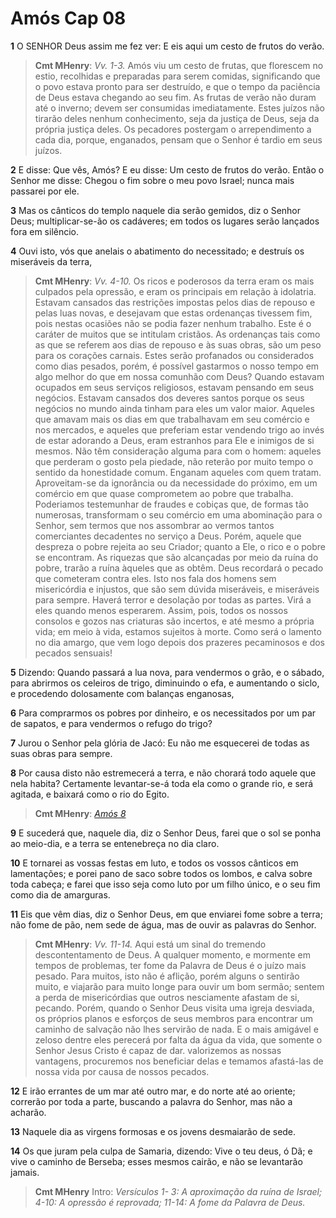 # Amós Cap 08

**1** 	O SENHOR Deus assim me fez ver: E eis aqui um cesto de frutos do verão.

> **Cmt MHenry**: *Vv. 1-3.* Amós viu um cesto de frutas, que florescem no estio, recolhidas e preparadas para serem comidas, significando que o povo estava pronto para ser destruído, e que o tempo da paciência de Deus estava chegando ao seu fim. As frutas de verão não duram até o inverno; devem ser consumidas imediatamente. Estes juízos não tirarão deles nenhum conhecimento, seja da justiça de Deus, seja da própria justiça deles. Os pecadores postergam o arrependimento a cada dia, porque, enganados, pensam que o Senhor é tardio em seus juízos.

**2** 	E disse: Que vês, Amós? E eu disse: Um cesto de frutos do verão. Então o Senhor me disse: Chegou o fim sobre o meu povo Israel; nunca mais passarei por ele.

**3** 	Mas os cânticos do templo naquele dia serão gemidos, diz o Senhor Deus; multiplicar-se-ão os cadáveres; em todos os lugares serão lançados fora em silêncio.

**4** 	Ouvi isto, vós que anelais o abatimento do necessitado; e destruís os miseráveis da terra,

> **Cmt MHenry**: *Vv. 4-10.* Os ricos e poderosos da terra eram os mais culpados pela opressão, e eram os principais em relação à idolatria. Estavam cansados das restrições impostas pelos dias de repouso e pelas luas novas, e desejavam que estas ordenanças tivessem fim, pois nestas ocasiões não se podia fazer nenhum trabalho. Este é o caráter de muitos que se intitulam cristãos. As ordenanças tais como as que se referem aos dias de repouso e às suas obras, são um peso para os corações carnais. Estes serão profanados ou considerados como dias pesados, porém, é possível gastarmos o nosso tempo em algo melhor do que em nossa comunhão com Deus? Quando estavam ocupados em seus serviços religiosos, estavam pensando em seus negócios. Estavam cansados dos deveres santos porque os seus negócios no mundo ainda tinham para eles um valor maior. Aqueles que amavam mais os dias em que trabalhavam em seu comércio e nos mercados, e aqueles que preferiam estar vendendo trigo ao invés de estar adorando a Deus, eram estranhos para Ele e inimigos de si mesmos. Não têm consideração alguma para com o homem: aqueles que perderam o gosto pela piedade, não reterão por muito tempo o sentido da honestidade comum. Enganam aqueles com quem tratam. Aproveitam-se da ignorância ou da necessidade do próximo, em um comércio em que quase comprometem ao pobre que trabalha. Poderiamos testemunhar de fraudes e cobiças que, de formas tão numerosas, transformam o seu comércio em uma abominação para o Senhor, sem termos que nos assombrar ao vermos tantos comerciantes decadentes no serviço a Deus. Porém, aquele que despreza o pobre rejeita ao seu Criador; quanto a Ele, o rico e o pobre se encontram. As riquezas que são alcançadas por meio da ruína do pobre, trarão a ruína àqueles que as obtêm. Deus recordará o pecado que cometeram contra eles. Isto nos fala dos homens sem misericórdia e injustos, que são sem dúvida miseráveis, e miseráveis para sempre. Haverá terror e desolação por todas as partes. Virá a eles quando menos esperarem. Assim, pois, todos os nossos consolos e gozos nas criaturas são incertos, e até mesmo a própria vida; em meio à vida, estamos sujeitos à morte. Como será o lamento no dia amargo, que vem logo depois dos prazeres pecaminosos e dos pecados sensuais!

**5** 	Dizendo: Quando passará a lua nova, para vendermos o grão, e o sábado, para abrirmos os celeiros de trigo, diminuindo o efa, e aumentando o siclo, e procedendo dolosamente com balanças enganosas,

**6** 	Para comprarmos os pobres por dinheiro, e os necessitados por um par de sapatos, e para vendermos o refugo do trigo?

**7** 	Jurou o Senhor pela glória de Jacó: Eu não me esquecerei de todas as suas obras para sempre.

**8** 	Por causa disto não estremecerá a terra, e não chorará todo aquele que nela habita? Certamente levantar-se-á toda ela como o grande rio, e será agitada, e baixará como o rio do Egito.

> **Cmt MHenry**: *[Amós 8](../30A-Am/08.md#0)*

**9** 	E sucederá que, naquele dia, diz o Senhor Deus, farei que o sol se ponha ao meio-dia, e a terra se entenebreça no dia claro.

**10** 	E tornarei as vossas festas em luto, e todos os vossos cânticos em lamentações; e porei pano de saco sobre todos os lombos, e calva sobre toda cabeça; e farei que isso seja como luto por um filho único, e o seu fim como dia de amarguras.

**11** 	Eis que vêm dias, diz o Senhor Deus, em que enviarei fome sobre a terra; não fome de pão, nem sede de água, mas de ouvir as palavras do Senhor.

> **Cmt MHenry**: *Vv. 11-14.* Aqui está um sinal do tremendo descontentamento de Deus. A qualquer momento, e mormente em tempos de problemas, ter fome da Palavra de Deus é o juízo mais pesado. Para muitos, isto não é aflição, porém alguns o sentirão muito, e viajarão para muito longe para ouvir um bom sermão; sentem a perda de misericórdias que outros nesciamente afastam de si, pecando. Porém, quando o Senhor Deus visita uma igreja desviada, os próprios planos e esforços de seus membros para encontrar um caminho de salvação não lhes servirão de nada. E o mais amigável e zeloso dentre eles perecerá por falta da água da vida, que somente o Senhor Jesus Cristo é capaz de dar. valorizemos as nossas vantagens, procuremos nos beneficiar delas e temamos afastá-las de nossa vida por causa de nossos pecados.

**12** 	E irão errantes de um mar até outro mar, e do norte até ao oriente; correrão por toda a parte, buscando a palavra do Senhor, mas não a acharão.

**13** 	Naquele dia as virgens formosas e os jovens desmaiarão de sede.

**14** 	Os que juram pela culpa de Samaria, dizendo: Vive o teu deus, ó Dã; e vive o caminho de Berseba; esses mesmos cairão, e não se levantarão jamais.


> **Cmt MHenry** Intro: *Versículos 1- 3: A aproximação da ruína de Israel; 4-10: A opressão é reprovada; 11-14: A fome da Palavra de Deus.*